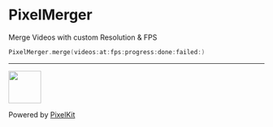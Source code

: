# PixelMerger
Merge Videos with custom Resolution &amp; FPS

~~~~swift
PixelMerger.merge(videos:at:fps:progress:done:failed:)
~~~~

---

<img src="https://github.com/anton-hexagons/pixels/raw/master/Assets/Logo/pixels_logo_1k_bg.png" width="64"/>

Powered by [PixelKit](https://github.com/hexagons/pixelkit)
